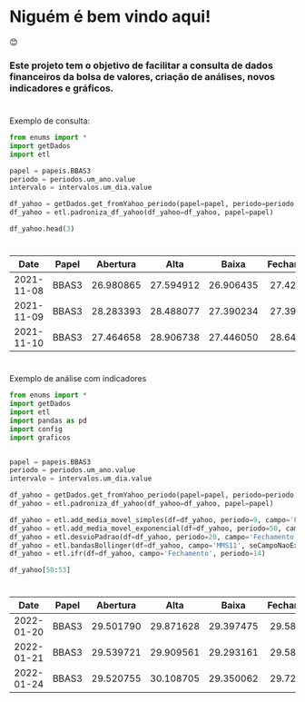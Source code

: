 # Niguém é bem vindo aqui!
😊


### Este projeto tem o objetivo de facilitar a consulta de dados financeiros da bolsa de valores, criação de análises, novos indicadores e gráficos.

#

Exemplo de consulta:


```python
from enums import *
import getDados
import etl

papel = papeis.BBAS3
periodo = periodos.um_ano.value
intervalo = intervalos.um_dia.value

df_yahoo = getDados.get_fromYahoo_periodo(papel=papel, periodo=periodo, intervalo=intervalo)
df_yahoo = etl.padroniza_df_yahoo(df_yahoo=df_yahoo, papel=papel)

df_yahoo.head(3)
```

#

|    Date    | Papel |  Abertura |    Alta   |   Baixa   | Fechamento |  Volume  |
|:----------:|:-----:|:---------:|:---------:|:---------:|:----------:|:--------:|
| 2021-11-08 | BBAS3 | 26.980865 | 27.594912 | 26.906435 |  27.427444 |  7979400 |
| 2021-11-09 | BBAS3 | 28.283393 | 28.488077 | 27.390234 |  27.390234 | 20778600 |
| 2021-11-10 | BBAS3 | 27.464658 | 28.906738 | 27.446050 |  28.646235 | 20395200 |


#


Exemplo de análise com indicadores


```python
from enums import *
import getDados
import etl
import pandas as pd
import config
import graficos


papel = papeis.BBAS3
periodo = periodos.um_ano.value
intervalo = intervalos.um_dia.value

df_yahoo = getDados.get_fromYahoo_periodo(papel=papel, periodo=periodo, intervalo=intervalo)
df_yahoo = etl.padroniza_df_yahoo(df_yahoo=df_yahoo, papel=papel)

df_yahoo = etl.add_media_movel_simples(df=df_yahoo, periodo=9, campo='Fechamento')
df_yahoo = etl.add_media_movel_exponencial(df=df_yahoo, periodo=50, campo='Fechamento')
df_yahoo = etl.desvioPadrao(df=df_yahoo, periodo=20, campo='Fechamento')
df_yahoo = etl.bandasBollinger(df=df_yahoo, campo='MMS11', seCampoNaoExiste=True)
df_yahoo = etl.ifr(df=df_yahoo, campo='Fechamento', periodo=14)

df_yahoo[50:53]
```

#

|    Date    | Papel |  Abertura |    Alta   |   Baixa   | Fechamento |  Volume  |      MMS9 |     MME50 | DesvioPadrao | BandaSuperior | BandaInferior |       IFR |
|:----------:|:-----:|:---------:|:---------:|:---------:|:----------:|:--------:|----------:|----------:|-------------:|--------------:|--------------:|----------:|
| 2022-01-20 | BBAS3 | 29.501790 | 29.871628 | 29.397475 |  29.587137 | 11361000 | 28.484997 | 28.477371 |     0.816811 |     29.873303 |     26.606061 | 66.939661 |
| 2022-01-21 | BBAS3 | 29.539721 | 29.909561 | 29.293161 |  29.587137 | 14360700 | 28.739985 | 28.527102 |     0.899354 |     30.262535 |     26.665119 | 66.939661 |
| 2022-01-24 | BBAS3 | 29.520755 | 30.108705 | 29.350062 |  29.729383 | 15750300 | 28.998135 | 28.580680 |     0.976760 |     30.651838 |     26.744797 | 68.248447 |

